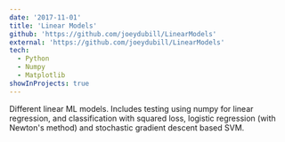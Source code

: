 ```yaml
---
date: '2017-11-01'
title: 'Linear Models'
github: 'https://github.com/joeydubill/LinearModels'
external: 'https://github.com/joeydubill/LinearModels'
tech:
  - Python
  - Numpy
  - Matplotlib
showInProjects: true
---
```


Different linear ML models. Includes testing using numpy for linear regression, and classification with squared loss, logistic regression (with Newton's method) and stochastic gradient descent based SVM.
